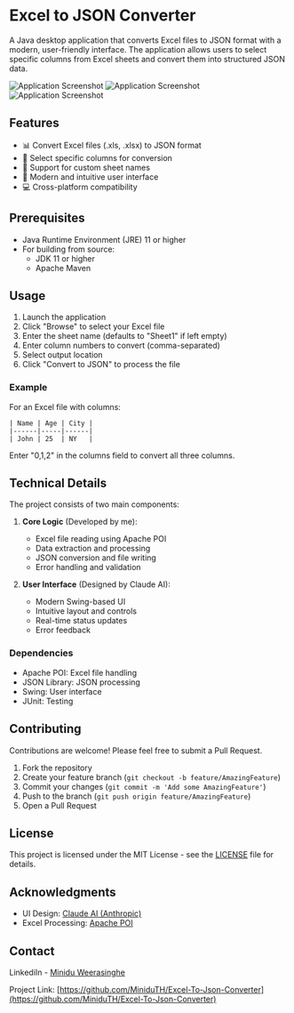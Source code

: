 # Excel to JSON Converter

A Java desktop application that converts Excel files to JSON format with a modern, user-friendly interface. The application allows users to select specific columns from Excel sheets and convert them into structured JSON data.

![Application Screenshot](https://i.ibb.co/cLBCmz1/Convertor-before-conversion.png)
![Application Screenshot](https://i.ibb.co/FYmr4R8/Convertor-after-conversion.png)
![Application Screenshot](https://i.ibb.co/JkhjvFv/converted-file.png)

## Features

- 📊 Convert Excel files (.xls, .xlsx) to JSON format
- 🎯 Select specific columns for conversion
- 📑 Support for custom sheet names
- 💫 Modern and intuitive user interface
- 💻 Cross-platform compatibility

## Prerequisites

- Java Runtime Environment (JRE) 11 or higher
- For building from source:
  - JDK 11 or higher
  - Apache Maven

## Usage

1. Launch the application
2. Click "Browse" to select your Excel file
3. Enter the sheet name (defaults to "Sheet1" if left empty)
4. Enter column numbers to convert (comma-separated)
5. Select output location
6. Click "Convert to JSON" to process the file

### Example

For an Excel file with columns:
```
| Name | Age | City |
|------|-----|------|
| John | 25  | NY   |
```

Enter "0,1,2" in the columns field to convert all three columns.

## Technical Details

The project consists of two main components:

1. **Core Logic** (Developed by me):
   - Excel file reading using Apache POI
   - Data extraction and processing
   - JSON conversion and file writing
   - Error handling and validation

2. **User Interface** (Designed by Claude AI):
   - Modern Swing-based UI
   - Intuitive layout and controls
   - Real-time status updates
   - Error feedback

### Dependencies

- Apache POI: Excel file handling
- JSON Library: JSON processing
- Swing: User interface
- JUnit: Testing

## Contributing

Contributions are welcome! Please feel free to submit a Pull Request.

1. Fork the repository
2. Create your feature branch (`git checkout -b feature/AmazingFeature`)
3. Commit your changes (`git commit -m 'Add some AmazingFeature'`)
4. Push to the branch (`git push origin feature/AmazingFeature`)
5. Open a Pull Request

## License

This project is licensed under the MIT License - see the [LICENSE](LICENSE) file for details.

## Acknowledgments

- UI Design: [Claude AI (Anthropic)](https://www.anthropic.com)
- Excel Processing: [Apache POI](https://poi.apache.org)

## Contact

LinkediIn - [Minidu Weerasinghe](https://linkedin.com/in/minidu0th)

Project Link: [https://github.com/MiniduTH/Excel-To-Json-Converter](https://github.com/MiniduTH/Excel-To-Json-Converter)
